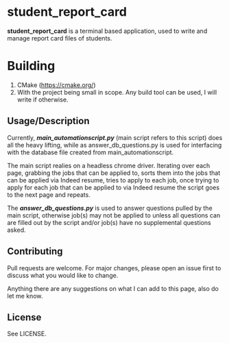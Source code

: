 # student_report_card

**student_report_card** is a terminal based application, used to write and manage report card files of students.

# Building

1. CMake (https://cmake.org/)
2. With the project being small in scope. Any build tool can be used, I will write if otherwise.

## Usage/Description

Currently, **_main_automationscript.py_** (main script refers to this script) does all the heavy lifting, while as answer_db_questions.py is used for interfacing with the database file created from main_automationscript.

The main script realies on a headless chrome driver. Iterating over each page, grabbing the jobs that can be applied to, sorts them into the jobs that can be applied via Indeed resume, tries to apply to each job, once trying to apply for each job that can be applied to via Indeed resume the script goes to the next page and repeats.

The **_answer_db_questions.py_** is used to answer questions pulled by the main script, otherwise job(s) may not be applied to unless all questions can are filled out by the script and/or job(s) have no supplemental questions asked.

## Contributing
Pull requests are welcome. For major changes, please open an issue first to discuss what you would like to change.

Anything there are any suggestions on what I can add to this page, also do let me know.

## License

See LICENSE.
